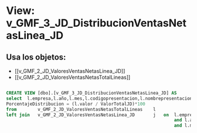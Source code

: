 # View: v_GMF_3_JD_DistribucionVentasNetasLinea_JD

## Usa los objetos:
- [[v_GMF_2_JD_ValoresVentasNetasLinea_JD]]
- [[v_GMF_2_JD_ValoresVentasNetasTotalLineas]]

```sql

CREATE VIEW [dbo].[v_GMF_3_JD_DistribucionVentasNetasLinea_JD] AS
select  l.empresa,l.año,l.mes,l.codigopresentacion,l.nombrepresentacion,l.valor,j.valortotalJD,
PorcentajeDistribucion = (l.valor / ValorTotalJD)*100
from		v_GMF_2_JD_ValoresVentasNetasTotalLineas	l	
left join	v_GMF_2_JD_ValoresVentasNetasLinea_JD		j	on	l.empresa=j.empresa
																and l.año=j.año
																and l.mes=j.mes


```
